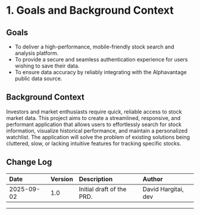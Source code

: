 # 1. Goals and Background Context

## Goals
* To deliver a high-performance, mobile-friendly stock search and analysis platform.
* To provide a secure and seamless authentication experience for users wishing to save their data.
* To ensure data accuracy by reliably integrating with the Alphavantage public data source.

## Background Context
Investors and market enthusiasts require quick, reliable access to stock market data. This project aims to create a streamlined, responsive, and performant application that allows users to effortlessly search for stock information, visualize historical performance, and maintain a personalized watchlist. The application will solve the problem of existing solutions being cluttered, slow, or lacking intuitive features for tracking specific stocks.

## Change Log
| Date | Version | Description | Author |
| :--- | :--- | :--- | :--- |
| 2025-09-02 | 1.0 | Initial draft of the PRD. | David Hargitai, dev |

---

